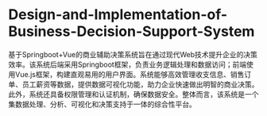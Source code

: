 # Design-and-Implementation-of-Business-Decision-Support-System
基于Springboot+Vue的商业辅助决策系统旨在通过现代Web技术提升企业的决策效率。该系统后端采用Springboot框架，负责业务逻辑处理和数据访问；前端使用Vue.js框架，构建直观易用的用户界面。系统能够高效管理收支信息、销售订单、员工薪资等数据，提供数据可视化功能，助力企业快速做出明智的商业决策。此外，系统还具备权限管理和认证机制，确保数据安全。整体而言，该系统是一个集数据处理、分析、可视化和决策支持于一体的综合性平台。

